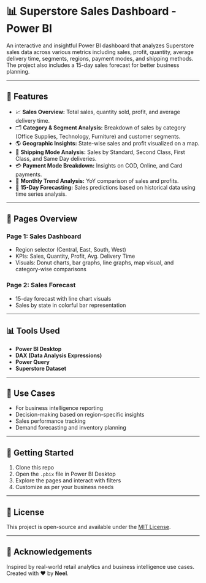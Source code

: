 # 📊 Superstore Sales Dashboard - Power BI

An interactive and insightful Power BI dashboard that analyzes Superstore sales data across various metrics including sales, profit, quantity, average delivery time, segments, regions, payment modes, and shipping methods. The project also includes a 15-day sales forecast for better business planning.

---

## 📌 Features

- 📈 **Sales Overview:** Total sales, quantity sold, profit, and average delivery time.
- 🗂️ **Category & Segment Analysis:** Breakdown of sales by category (Office Supplies, Technology, Furniture) and customer segments.
- 🌎 **Geographic Insights:** State-wise sales and profit visualized on a map.
- 🚚 **Shipping Mode Analysis:** Sales by Standard, Second Class, First Class, and Same Day deliveries.
- 💳 **Payment Mode Breakdown:** Insights on COD, Online, and Card payments.
- 📆 **Monthly Trend Analysis:** YoY comparison of sales and profits.
- 🔮 **15-Day Forecasting:** Sales predictions based on historical data using time series analysis.

---

## 📂 Pages Overview

### Page 1: Sales Dashboard
- Region selector (Central, East, South, West)
- KPIs: Sales, Quantity, Profit, Avg. Delivery Time
- Visuals: Donut charts, bar graphs, line graphs, map visual, and category-wise comparisons

### Page 2: Sales Forecast
- 15-day forecast with line chart visuals
- Sales by state in colorful bar representation

---

## 📊 Tools Used

- **Power BI Desktop**
- **DAX (Data Analysis Expressions)**
- **Power Query**
- **Superstore Dataset**

---

## 📌 Use Cases

- For business intelligence reporting
- Decision-making based on region-specific insights
- Sales performance tracking
- Demand forecasting and inventory planning

---

## 🚀 Getting Started

1. Clone this repo
2. Open the `.pbix` file in Power BI Desktop
3. Explore the pages and interact with filters
4. Customize as per your business needs

---

## 📃 License

This project is open-source and available under the [MIT License](LICENSE).

---

## 🙌 Acknowledgements

Inspired by real-world retail analytics and business intelligence use cases.  
Created with ❤️ by **Neel**.

